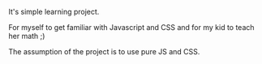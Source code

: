 It's simple learning project.

For myself to get familiar with Javascript and CSS and for my kid to teach her math ;)

The assumption of the project is to use pure JS and CSS.
